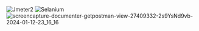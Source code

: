 ![Jmeter2](https://github.com/PrattayDhar/LabProject/assets/93048656/dd2afe38-6868-414e-b738-3e2217d7d488)
![Selanium](https://github.com/PrattayDhar/LabProject/assets/93048656/674583dd-bce1-4d7b-954a-c4d6bb62843b)
![screencapture-documenter-getpostman-view-27409332-2s9YsNd9vb-2024-01-12-23_16_16](https://github.com/PrattayDhar/LabProject/assets/93048656/d6fccd16-5e77-4a58-bd36-7c17bc4e46b1)
